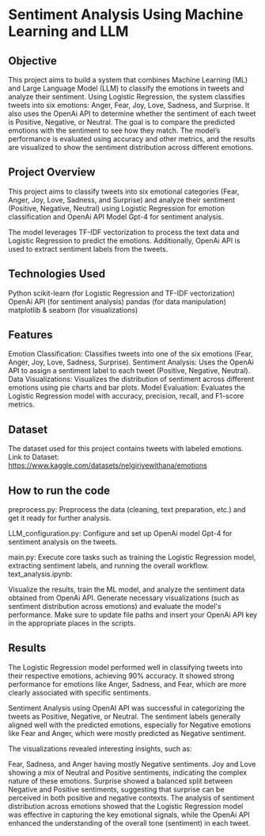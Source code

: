 # Sentiment Analysis Using Machine Learning and LLM
## Objective
This project aims to build a system that combines Machine Learning (ML) and Large Language Model (LLM) to classify the emotions in tweets and analyze their sentiment. Using Logistic Regression, the system classifies tweets into six emotions: Anger, Fear, Joy, Love, Sadness, and Surprise. It also uses the OpenAi API to determine whether the sentiment of each tweet is Positive, Negative, or Neutral. The goal is to compare the predicted emotions with the sentiment to see how they match. The model’s performance is evaluated using accuracy and other metrics, and the results are visualized to show the sentiment distribution across different emotions.

## Project Overview
This project aims to classify tweets into six emotional categories (Fear, Anger, Joy, Love, Sadness, and Surprise) and analyze their sentiment (Positive, Negative, Neutral) using Logistic Regression for emotion classification and OpenAi API Model Gpt-4 for sentiment analysis.

The model leverages TF-IDF vectorization to process the text data and Logistic Regression to predict the emotions. Additionally, OpenAi API is used to extract sentiment labels from the tweets.

## Technologies Used
Python
scikit-learn (for Logistic Regression and TF-IDF vectorization)
OpenAi API (for sentiment analysis)
pandas (for data manipulation)
matplotlib & seaborn (for visualizations)

## Features
Emotion Classification: Classifies tweets into one of the six emotions (Fear, Anger, Joy, Love, Sadness, Surprise).
Sentiment Analysis: Uses the OpenAi API to assign a sentiment label to each tweet (Positive, Negative, Neutral).
Data Visualizations: Visualizes the distribution of sentiment across different emotions using pie charts and bar plots.
Model Evaluation: Evaluates the Logistic Regression model with accuracy, precision, recall, and F1-score metrics.

## Dataset
The dataset used for this project contains tweets with labeled emotions.
Link to Dataset: https://www.kaggle.com/datasets/nelgiriyewithana/emotions

## How to run the code
preprocess.py:
Preprocess the data (cleaning, text preparation, etc.) and get it ready for further analysis.

LLM_configuration.py:
Configure and set up OpenAi model Gpt-4 for sentiment analysis on the tweets.

main.py:
Execute core tasks such as training the Logistic Regression model, extracting sentiment labels, and running the overall workflow.
text_analysis.ipynb:

Visualize the results, train the ML model, and analyze the sentiment data obtained from OpenAi API.
Generate necessary visualizations (such as sentiment distribution across emotions) and evaluate the model's performance.
Make sure to update file paths and insert your OpenAi API key in the appropriate places in the scripts.

## Results
The Logistic Regression model performed well in classifying tweets into their respective emotions, achieving 90% accuracy. It showed strong performance for emotions like Anger, Sadness, and Fear, which are more clearly associated with specific sentiments.

Sentiment Analysis using OpenAI API was successful in categorizing the tweets as Positive, Negative, or Neutral. The sentiment labels generally aligned well with the predicted emotions, especially for Negative emotions like Fear and Anger, which were mostly predicted as Negative sentiment.

The visualizations revealed interesting insights, such as:

Fear, Sadness, and Anger having mostly Negative sentiments.
Joy and Love showing a mix of Neutral and Positive sentiments, indicating the complex nature of these emotions.
Surprise showed a balanced split between Negative and Positive sentiments, suggesting that surprise can be perceived in both positive and negative contexts.
The analysis of sentiment distribution across emotions showed that the Logistic Regression model was effective in capturing the key emotional signals, while the OpenAi API enhanced the understanding of the overall tone (sentiment) in each tweet.








